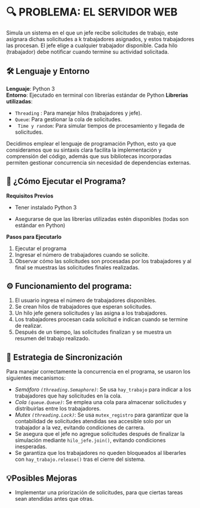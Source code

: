 # 🔍 PROBLEMA: EL SERVIDOR WEB

Simula un sistema en el que un jefe recibe solicitudes de trabajo, este asignara dichas solicitudes a k trabajadores asignados, y estos trabajadores las procesan. El jefe elige a cualquier trabajador disponible. Cada hilo (trabajador)  debe notificar cuando termine su actividad solicitada. 

## 🛠 Lenguaje y Entorno

__Lenguaje__: Python 3 <br>
__Entorno__: Ejecutado en terminal con librerías estándar de Python
__Librerías utilizadas__:
- `Threading` : Para manejar hilos (trabajadores y jefe).
- `Queue`: Para gestionar la cola de solicitudes.
- ` Time y random`: Para simular tiempos de procesamiento y llegada de solicitudes. <br>

Decidimos emplear el lenguaje de programación Python, esto ya que consideramos que su sintaxis clara facilita la implementación y comprensión del código, además que sus bibliotecas incorporadas permiten gestionar concurrencia sin necesidad de dependencias externas.


## 🚀 ¿Cómo Ejecutar el Programa?
__Requisitos Previos__
* Tener instalado Python 3

* Asegurarse de que las librerías utilizadas estén disponibles (todas son estándar en Python)

__Pasos para Ejecutarlo__

1. Ejecutar el programa
2. Ingresar el número de trabajadores cuando se solicite.
3. Observar cómo las solicitudes son procesadas por los trabajadores y al final se muestras las solicitudes finales realizadas.

## ⚙️ Funcionamiento del programa:
1. El usuario ingresa el número de trabajadores disponibles.
2. Se crean hilos de trabajadores que esperan solicitudes.
3. Un hilo jefe genera solicitudes y las asigna a los trabajadores.
4. Los trabajadores procesan cada solicitud e indican cuando se termine de realizar.
5. Después de un tiempo, las solicitudes finalizan y se muestra un resumen del trabajo realizado.

## 🔄 Estrategia de Sincronización

Para manejar correctamente la concurrencia en el programa, se usaron los siguientes mecanismos:

- _Semáforo `(threading.Semaphore)`_: Se usa `hay_trabajo` para indicar a los trabajadores que hay solicitudes en la cola.
- _Cola `(queue.Queue)`_: Se emplea una cola para almacenar solicitudes y distribuirlas entre los trabajadores.
- _Mutex `(threading.Lock)`_: Se usa `mutex_registro` para garantizar que la contabilidad de solicitudes atendidas sea accesible solo por un trabajador a la vez, evitando condiciones de carrera.
- Se asegura que el jefe no agregue solicitudes después de finalizar la simulación mediante `hilo_jefe.join()`, evitando condiciones inesperadas.
- Se garantiza que los trabajadores no queden bloqueados al liberarles con `hay_trabajo.release()` tras el cierre del sistema.

## 💡Posibles Mejoras

- Implementar una priorización de solicitudes, para que ciertas tareas sean atendidas antes que otras.
